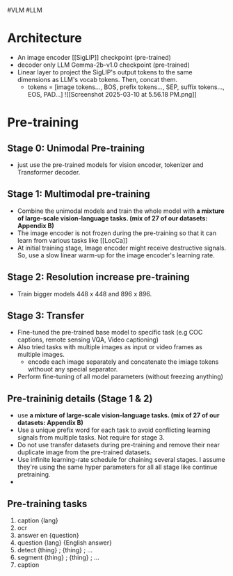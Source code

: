 
#VLM #LLM 

# Architecture

- An image encoder [[SigLIP]] checkpoint (pre-trained)
- decoder only LLM Gemma-2b-v1.0 checkpoint (pre-trained)
- Linear layer to project the SigLIP's output tokens to the same dimensions as LLM's vocab tokens. Then, concat them.
	- tokens = [image tokens..., BOS, prefix tokens..., SEP, suffix tokens..., EOS, PAD...]
![[Screenshot 2025-03-10 at 5.56.18 PM.png]]

# Pre-training

## Stage 0: Unimodal Pre-training

- just use the pre-trained models for vision encoder, tokenizer and Transformer decoder. 

## Stage 1: Multimodal pre-training
- Combine the unimodal models and train the whole model with **a mixture of large-scale vision-language tasks. (mix of 27 of our datasets: Appendix B)** 
- The image encoder is not frozen during the pre-training so that it can learn from various tasks like [[LocCa]]
- At initial training stage, Image encoder might receive destructive signals. So, use a slow linear warm-up for the image encoder's learning rate.

## Stage 2: Resolution increase pre-training
- Train bigger models 448 x 448 and 896 x 896.

## Stage 3: Transfer
- Fine-tuned the pre-trained base model to specific task (e.g COC captions, remote sensing VQA, Video captioning)
- Also tried tasks with multiple images as input or video frames as multiple images. 
	- encode each image separately and concatenate the imiage tokens withouot any special separator.
- Perform fine-tuning of all model parameters (without freezing anything)

## Pre-traininig details (Stage 1 & 2)
- use **a mixture of large-scale vision-language tasks. (mix of 27 of our datasets: Appendix B)** 
- Use a unique prefix word for each task to avoid conflicting learning signals from multiple tasks. Not require for stage 3.
- Do not use transfer datasets during pre-training and remove their near duplicate image from the pre-trained datasets.
- Use infinite learning-rate schedule for chaining several stages. I assume they're using the same hyper parameters for all all stage like continue pretraining.
- 

## Pre-training tasks
1. caption {lang}
2. ocr
3. answer en {question}
4. question {lang} {English answer}
5. detect {thing} ; {thing} ; ...
6. segment {thing} ; {thing} ; ...
7. caption <ymin><xmin><ymax><xmax>

